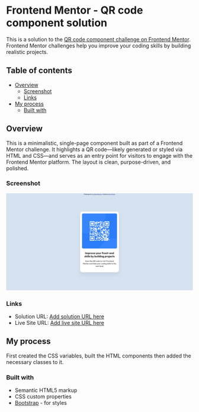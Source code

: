 # Frontend Mentor - QR code component solution

This is a solution to the [QR code component challenge on Frontend Mentor](https://www.frontendmentor.io/challenges/qr-code-component-iux_sIO_H). Frontend Mentor challenges help you improve your coding skills by building realistic projects.

## Table of contents

- [Overview](#overview)
  - [Screenshot](#screenshot)
  - [Links](#links)
- [My process](#my-process)
  - [Built with](#built-with)

## Overview

This is a minimalistic, single-page component built as part of a Frontend Mentor challenge. It highlights a QR code—likely generated or styled via HTML and CSS—and serves as an entry point for visitors to engage with the Frontend Mentor platform. The layout is clean, purpose-driven, and polished.

### Screenshot

![](./screenshot.png)

### Links

- Solution URL: [Add solution URL here](https://github.com/HindTayeb/qr-code-component-main)
- Live Site URL: [Add live site URL here](https://hindtayeb.github.io/qr-code-component-main/)

## My process

First created the CSS variables, built the HTML components then added the necessary classes to it.

### Built with

- Semantic HTML5 markup
- CSS custom properties
- [Bootstrap](https://getbootstrap.com/) - for styles
